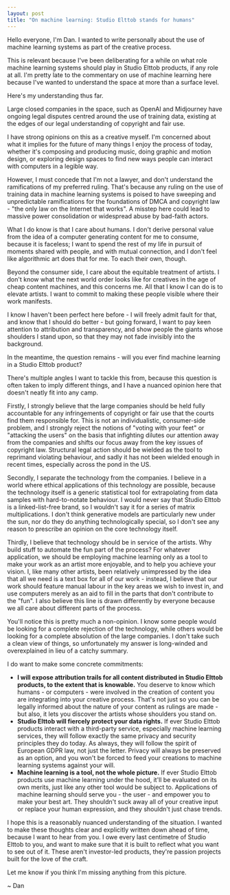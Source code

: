 ```yaml
---
layout: post
title: "On machine learning: Studio Elttob stands for humans"
---
```


Hello everyone, I'm Dan. I wanted to write personally about the use of machine learning systems as part of the creative process. 

This is relevant because I've been deliberating for a while on what role machine learning systems should play in Studio Elttob products, if any role at all. I'm pretty late to the commentary on use of machine learning here because I've wanted to understand the space at more than a surface level.

Here's my understanding thus far.

Large closed companies in the space, such as OpenAI and Midjourney have ongoing legal disputes centred around the use of training data, existing at the edges of our legal understanding of copyright and fair use.

I have strong opinions on this as a creative myself. I'm concerned about what it implies for the future of many things I enjoy the process of today, whether it's composing and producing music, doing graphic and motion design, or exploring design spaces to find new ways people can interact with computers in a legible way.

However, I must concede that I'm not a lawyer, and don't understand the ramifications of my preferred ruling. That's because any ruling on the use of training data in machine learning systems is poised to have sweeping and unpredictable ramifications for the foundations of DMCA and copyright law - "the only law on the Internet that works". A misstep here could lead to massive power consolidation or widespread abuse by bad-faith actors.

What I do know is that I care about humans. I don't derive personal value from the idea of a computer generating content for me to consume, because it is faceless; I want to spend the rest of my life in pursuit of moments shared with people, and with mutual connection, and I don't feel like algorithmic art does that for me. To each their own, though.

Beyond the consumer side, I care about the equitable treatment of artists. I don't know what the next world order looks like for creatives in the age of cheap content machines, and this concerns me. All that I know I can do is to elevate artists. I want to commit to making these people visible where their work manifests. 

I know I haven't been perfect here before - I will freely admit fault for that, and know that I should do better - but going forward, I want to pay keen attention to attribution and transparency, and show people the giants whose shoulders I stand upon, so that they may not fade invisibly into the background.

In the meantime, the question remains - will you ever find machine learning in a Studio Elttob product?

There's multiple angles I want to tackle this from, because this question is often taken to imply different things, and I have a nuanced opinion here that doesn't neatly fit into any camp.

Firstly, I strongly believe that the large companies should be held fully accountable for any infringements of copyright or fair use that the courts find them responsible for. This is not an individualistic, consumer-side problem, and I strongly reject the notions of "voting with your feet" or "attacking the users" on the basis that infighting dilutes our attention away from the companies and shifts our focus away from the key issues of copyright law. Structural legal action should be wielded as the tool to reprimand violating behaviour, and sadly it has not been wielded enough in recent times, especially across the pond in the US.

Secondly, I separate the technology from the companies. I believe in a world where ethical applications of this technology are possible, because the technology itself is a generic statistical tool for extrapolating from data samples with hard-to-notate behaviour. I would never say that Studio Elttob is a linked-list-free brand, so I wouldn't say it for a series of matrix multiplications. I don't think generative models are particularly new under the sun, nor do they do anything technologically special, so I don't see any reason to prescribe an opinion on the core technology itself.

Thirdly, I believe that technology should be in service of the artists. Why build stuff to automate the fun part of the process? For whatever application, we should be employing machine learning only as a tool to make your work as an artist more enjoyable, and to help you achieve your vision. I, like many other artists, been relatively unimpressed by the idea that all we need is a text box for all of our work - instead, I believe that our work should feature manual labour in the key areas we wish to invest in, and use computers merely as an aid to fill in the parts that don't contribute to the "fun". I also believe this line is drawn differently by everyone because we all care about different parts of the process.

You'll notice this is pretty much a non-opinion. I know some people would be looking for a complete rejection of the technology, while others would be looking for a complete absolution of the large companies. I don't take such a clean view of things, so unfortunately my answer is long-winded and overexplained in lieu of a catchy summary.

I do want to make some concrete commitments:

- **I will expose attribution trails for all content distributed in Studio Elttob products, to the extent that is knowable.** You deserve to know which humans - or computers - were involved in the creation of content you are integrating into your creative process. That's not just so you can be legally informed about the nature of your content as rulings are made - but also, it lets you discover the artists whose shoulders you stand on.
- **Studio Elttob will fiercely protect your data rights.** If ever Studio Elttob products interact with a third-party service, especially machine learning services, they will follow exactly the same privacy and security principles they do today. As always, they will follow the spirit of European GDPR law, not just the letter. Privacy will always be preserved as an option, and you won't be forced to feed your creations to machine learning systems against your will.
- **Machine learning is a tool, not the whole picture.** If ever Studio Elttob products use machine learning under the hood, it'll be evaluated on its own merits, just like any other tool would be subject to. Applications of machine learning should serve you - the user - and empower you to make your best art. They shouldn't suck away all of your creative input or replace your human expression, and they shouldn't just chase trends.

I hope this is a reasonably nuanced understanding of the situation. I wanted to make these thoughts clear and explicitly written down ahead of time, because I want to hear from you. I owe every last centimetre of Studio Elttob to you, and want to make sure that it is built to reflect what you want to see out of it. These aren't investor-led products, they're passion projects built for the love of the craft.

Let me know if you think I'm missing anything from this picture.

~ Dan